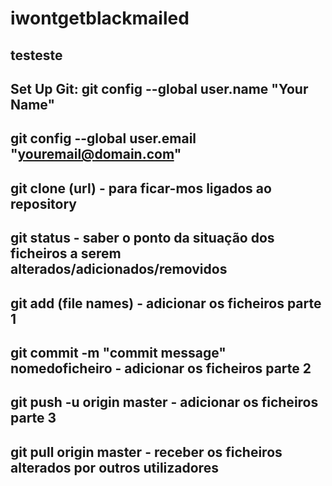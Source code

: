 # iwontgetblackmailed
testeste
--------------------------------------------------------
Set Up Git:
git config --global user.name "Your Name"
--------------------------------------------------------
git config --global user.email "youremail@domain.com"
--------------------------------------------------------
git clone (url) - para ficar-mos ligados ao repository
--------------------------------------------------------
git status - saber o ponto da situação dos ficheiros a serem alterados/adicionados/removidos
--------------------------------------------------------
git add (file names) - adicionar os ficheiros parte 1
--------------------------------------------------------
git commit -m "commit message" nomedoficheiro - adicionar os ficheiros parte 2
--------------------------------------------------------
git push -u origin master - adicionar os ficheiros parte 3
--------------------------------------------------------
git pull origin master - receber os ficheiros alterados por outros utilizadores
-------------------------------------------------------
